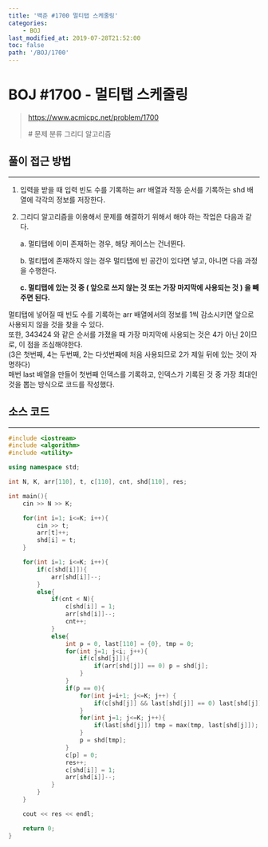 ```yaml
---
title: '백준 #1700 멀티탭 스케줄링'
categories:
    - BOJ
last_modified_at: 2019-07-28T21:52:00
toc: false
path: '/BOJ/1700'
---
```


# BOJ #1700 - 멀티탭 스케줄링

> https://www.acmicpc.net/problem/1700
>
> \# 문제 분류
> 그리디 알고리즘

## 풀이 접근 방법

---

1. 입력을 받을 때 입력 빈도 수를 기록하는 arr 배열과 작동 순서를 기록하는 shd 배열에 각각의 정보를 저장한다.

2. 그리디 알고리즘을 이용해서 문제를 해결하기 위해서 해야 하는 작업은 다음과 같다.

    a. 멀티탭에 이미 존재하는 경우, 해당 케이스는 건너뛴다.

    b. 멀티탭에 존재하지 않는 경우 멀티탭에 빈 공간이 있다면 넣고, 아니면 다음 과정을 수행한다.

    **c. 멀티탭에 있는 것 중 ( 앞으로 쓰지 않는 것 또는 가장 마지막에 사용되는 것 ) 을 빼주면 된다.**

멀티탭에 넣어질 때 빈도 수를 기록하는 arr 배열에서의 정보를 1씩 감소시키면 앞으로 사용되지 않을 것을 찾을 수 있다.<br>또한, 343424 와 같은 순서를 가졌을 때 가장 마지막에 사용되는 것은 4가 아닌 2이므로, 이 점을 조심해야한다.<br>(3은 첫번째, 4는 두번째, 2는 다섯번째에 처음 사용되므로 2가 제일 뒤에 있는 것이 자명하다)<br>매번 last 배열을 만들어 첫번째 인덱스를 기록하고, 인덱스가 기록된 것 중 가장 최대인 것을 뽑는 방식으로 코드를 작성했다.

## 소스 코드

---

```c++
#include <iostream>
#include <algorithm>
#include <utility>

using namespace std;

int N, K, arr[110], t, c[110], cnt, shd[110], res;

int main(){
    cin >> N >> K;

    for(int i=1; i<=K; i++){
        cin >> t;
        arr[t]++;
        shd[i] = t;
    }

    for(int i=1; i<=K; i++){
        if(c[shd[i]]){
            arr[shd[i]]--;
        }
        else{
            if(cnt < N){
                c[shd[i]] = 1;
                arr[shd[i]]--;
                cnt++;
            }
            else{
                int p = 0, last[110] = {0}, tmp = 0;
                for(int j=1; j<i; j++){
                    if(c[shd[j]]){
                        if(arr[shd[j]] == 0) p = shd[j];
                    }
                }
                if(p == 0){
                    for(int j=i+1; j<=K; j++) {
                        if(c[shd[j]] && last[shd[j]] == 0) last[shd[j]] = j;
                    }
                    for(int j=1; j<=K; j++){
                        if(last[shd[j]]) tmp = max(tmp, last[shd[j]]);
                    }
                    p = shd[tmp];
                }
                c[p] = 0;
                res++;
                c[shd[i]] = 1;
                arr[shd[i]]--;
            }
        }
    }

    cout << res << endl;

    return 0;
}
```

